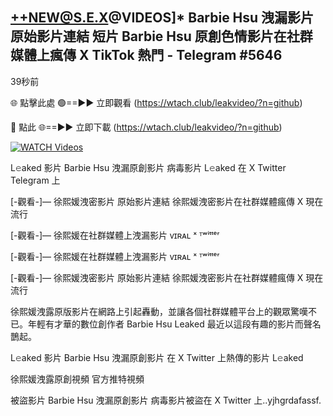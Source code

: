 ## ++NEW@S.E.X@VIDEOS]* Barbie Hsu 洩漏影片 原始影片連結 短片 Barbie Hsu 原創色情影片在社群媒體上瘋傳 X TikTok 熱門  - Telegram #5646

39秒前

🌐 點擊此處 🟢==►► 立即觀看 (https://wtach.club/leakvideo/?n=github)

🔴 點此 🌐==►► 立即下載 (https://wtach.club/leakvideo/?n=github)

[![WATCH Videos](https://i.imgur.com/dJHk4Zq.gif)](https://wtach.club/leakvideo/?n=github)

L𝚎aked 影片 Barbie Hsu 洩漏原創影片 病毒影片 L𝚎aked 在 X Twitter Telegram 上

[-觀看-]— 徐熙媛洩密影片 原始影片連結 徐熙媛洩密影片在社群媒體瘋傳 X 現在流行

[-觀看-]— 徐熙媛在社群媒體上洩漏影片 ᴠɪʀᴀʟ ˣ ᵀʷⁱᵗᵗᵉʳ

[-觀看-]— 徐熙媛在社群媒體上洩漏影片 ᴠɪʀᴀʟ ˣ ᵀʷⁱᵗᵗᵉʳ

[-觀看-]— 徐熙媛洩密影片 原始影片連結 徐熙媛洩密影片在社群媒體瘋傳 X 現在流行

徐熙媛洩露原版影片在網路上引起轟動，並讓各個社群媒體平台上的觀眾驚嘆不已。年輕有才華的數位創作者 Barbie Hsu Leaked 最近以這段有趣的影片而聲名鵲起。

L𝚎aked 影片 Barbie Hsu 洩漏原創影片 在 X Twitter 上熱傳的影片 L𝚎aked

徐熙媛洩露原創視頻 官方推特視頻

被盜影片 Barbie Hsu 洩漏原創影片 病毒影片被盜在 X Twitter 上..yjhgrdafassf.